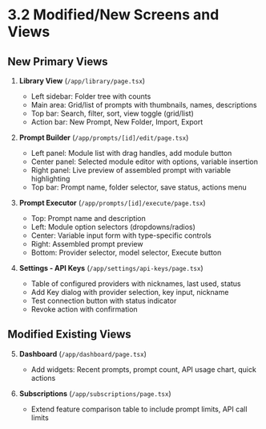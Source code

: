 # 3.2 Modified/New Screens and Views

## New Primary Views

1. **Library View** (`/app/library/page.tsx`)
   - Left sidebar: Folder tree with counts
   - Main area: Grid/list of prompts with thumbnails, names, descriptions
   - Top bar: Search, filter, sort, view toggle (grid/list)
   - Action bar: New Prompt, New Folder, Import, Export

2. **Prompt Builder** (`/app/prompts/[id]/edit/page.tsx`)
   - Left panel: Module list with drag handles, add module button
   - Center panel: Selected module editor with options, variable insertion
   - Right panel: Live preview of assembled prompt with variable highlighting
   - Top bar: Prompt name, folder selector, save status, actions menu

3. **Prompt Executor** (`/app/prompts/[id]/execute/page.tsx`)
   - Top: Prompt name and description
   - Left: Module option selectors (dropdowns/radios)
   - Center: Variable input form with type-specific controls
   - Right: Assembled prompt preview
   - Bottom: Provider selector, model selector, Execute button

4. **Settings - API Keys** (`/app/settings/api-keys/page.tsx`)
   - Table of configured providers with nicknames, last used, status
   - Add Key dialog with provider selection, key input, nickname
   - Test connection button with status indicator
   - Revoke action with confirmation

## Modified Existing Views

5. **Dashboard** (`/app/dashboard/page.tsx`)
   - Add widgets: Recent prompts, prompt count, API usage chart, quick actions

6. **Subscriptions** (`/app/subscriptions/page.tsx`)
   - Extend feature comparison table to include prompt limits, API call limits
